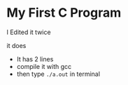 # My First C Program 
I Edited it twice

it does
- It has 2 lines
- compile it with gcc
- then type `./a.out` in terminal

